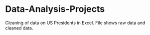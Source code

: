 # Data-Analysis-Projects

Cleaning of data on US Presidents in Excel. File shows raw data and cleaned data.
